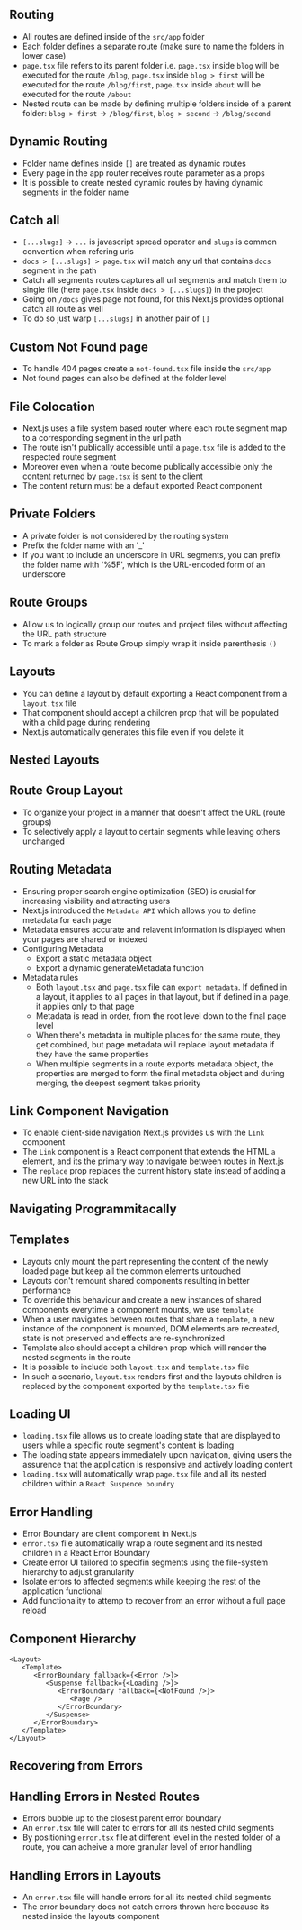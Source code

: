 ## Routing

-  All routes are defined inside of the `src/app` folder
-  Each folder defines a separate route (make sure to name the folders in lower case)
-  `page.tsx` file refers to its parent folder i.e. `page.tsx` inside `blog` will be executed for the route `/blog`, `page.tsx` inside `blog > first` will be executed for the route `/blog/first`, `page.tsx` inside `about` will be executed for the route `/about`
-  Nested route can be made by defining multiple folders inside of a parent folder: `blog > first` -> `/blog/first`, `blog > second` -> `/blog/second`

## Dynamic Routing

-  Folder name defines inside `[]` are treated as dynamic routes
-  Every page in the app router receives route parameter as a props
-  It is possible to create nested dynamic routes by having dynamic segments in the folder name

## Catch all

-  `[...slugs]` -> `...` is javascript spread operator and `slugs` is common convention when refering urls
-  `docs > [...slugs] > page.tsx` will match any url that contains `docs` segment in the path
-  Catch all segments routes captures all url segments and match them to single file (here `page.tsx` inside `docs > [...slugs]`) in the project
-  Going on `/docs` gives page not found, for this Next.js provides optional catch all route as well
-  To do so just warp `[...slugs]` in another pair of `[]`

## Custom Not Found page

-  To handle 404 pages create a `not-found.tsx` file inside the `src/app`
-  Not found pages can also be defined at the folder level

## File Colocation

-  Next.js uses a file system based router where each route segment map to a corresponding segment in the url path
-  The route isn't publically accessible until a `page.tsx` file is added to the respected route segment
-  Moreover even when a route become publically accessible only the content returned by `page.tsx` is sent to the client
-  The content return must be a default exported React component

## Private Folders

-  A private folder is not considered by the routing system
-  Prefix the folder name with an '\_'
-  If you want to include an underscore in URL segments, you can prefix the folder name with '%5F', which is the URL-encoded form of an underscore

## Route Groups

-  Allow us to logically group our routes and project files without affecting the URL path structure
-  To mark a folder as Route Group simply wrap it inside parenthesis `()`

## Layouts

-  You can define a layout by default exporting a React component from a `layout.tsx` file
-  That component should accept a children prop that will be populated with a child page during rendering
-  Next.js automatically generates this file even if you delete it

## Nested Layouts

## Route Group Layout

-  To organize your project in a manner that doesn't affect the URL (route groups)
-  To selectively apply a layout to certain segments while leaving others unchanged

## Routing Metadata

-  Ensuring proper search engine optimization (SEO) is crusial for increasing visibility and attracting users
-  Next.js introduced the `Metadata API` which allows you to define metadata for each page
-  Metadata ensures accurate and relavent information is displayed when your pages are shared or indexed
-  Configuring Metadata
   -  Export a static metadata object
   -  Export a dynamic generateMetadata function
-  Metadata rules
   -  Both `layout.tsx` and `page.tsx` file can `export metadata`. If defined in a layout, it applies to all pages in that layout, but if defined in a page, it applies only to that page
   -  Metadata is read in order, from the root level down to the final page level
   -  When there's metadata in multiple places for the same route, they get combined, but page metadata will replace layout metadata if they have the same properties
   -  When multiple segments in a route exports metadata object, the properties are merged to form the final metadata object and during merging, the deepest segment takes priority

## Link Component Navigation

-  To enable client-side navigation Next.js provides us with the `Link` component
-  The `Link` component is a React component that extends the HTML `a` element, and its the primary way to navigate between routes in Next.js
-  The `replace` prop replaces the current history state instead of adding a new URL into the stack

## Navigating Programmitacally

## Templates

-  Layouts only mount the part representing the content of the newly loaded page but keep all the common elements untouched
-  Layouts don't remount shared components resulting in better performance
-  To override this behaviour and create a new instances of shared components everytime a component mounts, we use `template`
-  When a user navigates between routes that share a `template`, a new instance of the component is mounted, DOM elements are recreated, state is not preserved and effects are re-synchronized
-  Template also should accept a children prop which will render the nested segments in the route
-  It is possible to include both `layout.tsx` and `template.tsx` file
-  In such a scenario, `layout.tsx` renders first and the layouts children is replaced by the component exported by the `template.tsx` file

## Loading UI

-  `loading.tsx` file allows us to create loading state that are displayed to users while a specific route segment's content is loading
-  The loading state appears immediately upon navigation, giving users the assurence that the application is responsive and actively loading content
-  `loading.tsx` will automatically wrap `page.tsx` file and all its nested children within a `React Suspence boundry`

## Error Handling

-  Error Boundary are client component in Next.js
-  `error.tsx` file automatically wrap a route segment and its nested children in a React Error Boundary
-  Create error UI tailored to specifin segments using the file-system hierarchy to adjust granularity
-  Isolate errors to affected segments while keeping the rest of the application functional
-  Add functionality to attemp to recover from an error without a full page reload

## Component Hierarchy

```
<Layout>
   <Template>
      <ErrorBoundary fallback={<Error />}>
         <Suspense fallback={<Loading />}>
            <ErrorBoundary fallback={<NotFound />}>
               <Page />
            </ErrorBoundary>
         </Suspense>
      </ErrorBoundary>
   </Template>
</Layout>
```

## Recovering from Errors

## Handling Errors in Nested Routes

-  Errors bubble up to the closest parent error boundary
-  An `error.tsx` file will cater to errors for all its nested child segments
-  By positioning `error.tsx` file at different level in the nested folder of a route, you can acheive a more granular level of error handling

## Handling Errors in Layouts

-  An `error.tsx` file will handle errors for all its nested child segments
-  The error boundary does not catch errors thrown here because its nested inside the layouts component
